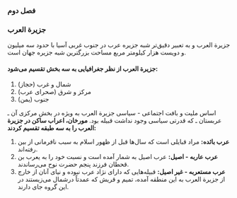 ### فصل دوم

### جزیرة العرب
جزیرة العرب و به تعبیر دقیق‌تر شبه جزیره عرب در جنوب غربی آسیا با حدود سه میلیون و دویست هزار کیلومتر مربع مساحت بزرگترین شبه جزیره جهان است.

#### جزیرة العرب از نظر جغرافیایی به سه بخش تقسیم می‌شود:
1. شمال و غرب (حجاز)
2. مرکز و شرق (صحرای عرب)
3. جنوب (یمن)

اساس ملیت و بافت اجتماعی - سیاسی جزیرة العرب به ویژه در بخش مرکزی آن ـ عربستان ـ که قدرتی سیاسی وجود نداشت قبیله بود. **مورخان، اعراب ساکن در جزیرة العرب را به سه طبقه تقسیم کردند:**
1. **عرب بائده:** مراد قبایلی است که سال‌ها قبل از ظهور اسلام به سبب نافرمانی از بین رفته‌اند.
2. **عرب عاربه - اصیل:** عرب اصیل به شمار آمده است و نسبت خود را به یعرب بن قحطان فرزند پنجم حضرت نوح می‌رساندند.
3. **عرب مستعربه - غیر اصیل:** قبیله‌هایی که دارای نژاد عرب نبوده و نیای آنان  از خارج از جزیرة العرب به این منطقه آمده، تمیم و قریش که عمدتاً درشمال می‌زیستند در این گروه جای دارند.

